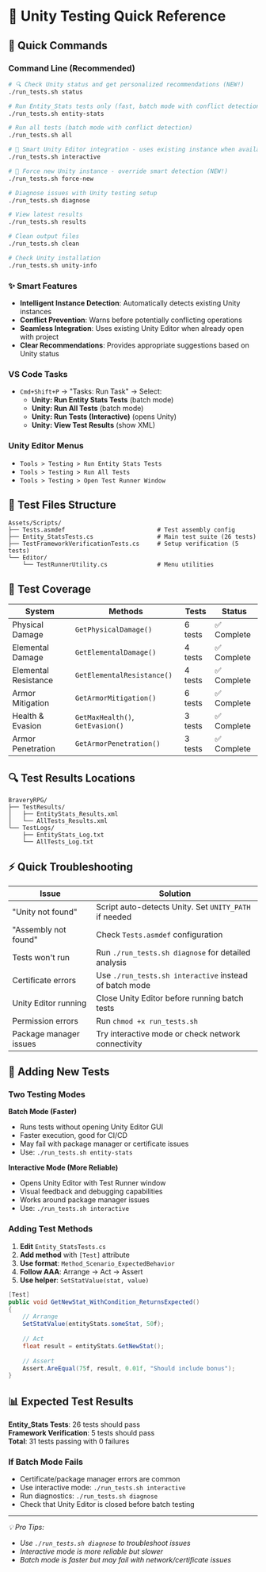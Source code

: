 # 🧪 Unity Testing Quick Reference

## 🚀 Quick Commands

### Command Line (Recommended)
```bash
# 🔍 Check Unity status and get personalized recommendations (NEW!)
./run_tests.sh status

# Run Entity_Stats tests only (fast, batch mode with conflict detection)
./run_tests.sh entity-stats

# Run all tests (batch mode with conflict detection)
./run_tests.sh all

# 🎯 Smart Unity Editor integration - uses existing instance when available (ENHANCED!)
./run_tests.sh interactive

# 💪 Force new Unity instance - override smart detection (NEW!)
./run_tests.sh force-new

# Diagnose issues with Unity testing setup
./run_tests.sh diagnose

# View latest results
./run_tests.sh results

# Clean output files
./run_tests.sh clean

# Check Unity installation
./run_tests.sh unity-info
```

### ✨ Smart Features
- **Intelligent Instance Detection**: Automatically detects existing Unity instances
- **Conflict Prevention**: Warns before potentially conflicting operations
- **Seamless Integration**: Uses existing Unity Editor when already open with project
- **Clear Recommendations**: Provides appropriate suggestions based on Unity status

### VS Code Tasks
- `Cmd+Shift+P` → "Tasks: Run Task" → Select:
  - **Unity: Run Entity Stats Tests** (batch mode)
  - **Unity: Run All Tests** (batch mode)  
  - **Unity: Run Tests (Interactive)** (opens Unity)
  - **Unity: View Test Results** (show XML)

### Unity Editor Menus
- `Tools > Testing > Run Entity Stats Tests`
- `Tools > Testing > Run All Tests`
- `Tools > Testing > Open Test Runner Window`

## 📁 Test Files Structure

```
Assets/Scripts/
├── Tests.asmdef                          # Test assembly config
├── Entity_StatsTests.cs                  # Main test suite (26 tests)
├── TestFrameworkVerificationTests.cs     # Setup verification (5 tests)
└── Editor/
    └── TestRunnerUtility.cs              # Menu utilities
```

## 🎯 Test Coverage

| System | Methods | Tests | Status |
|--------|---------|-------|--------|
| Physical Damage | `GetPhysicalDamage()` | 6 tests | ✅ Complete |
| Elemental Damage | `GetElementalDamage()` | 4 tests | ✅ Complete |
| Elemental Resistance | `GetElementalResistance()` | 4 tests | ✅ Complete |
| Armor Mitigation | `GetArmorMitigation()` | 6 tests | ✅ Complete |
| Health & Evasion | `GetMaxHealth()`, `GetEvasion()` | 3 tests | ✅ Complete |
| Armor Penetration | `GetArmorPenetration()` | 3 tests | ✅ Complete |

## 🔍 Test Results Locations

```
BraveryRPG/
├── TestResults/
│   ├── EntityStats_Results.xml
│   └── AllTests_Results.xml
└── TestLogs/
    ├── EntityStats_Log.txt
    └── AllTests_Log.txt
```

## ⚡ Quick Troubleshooting

| Issue | Solution |
|-------|----------|
| "Unity not found" | Script auto-detects Unity. Set `UNITY_PATH` if needed |
| "Assembly not found" | Check `Tests.asmdef` configuration |
| Tests won't run | Run `./run_tests.sh diagnose` for detailed analysis |
| Certificate errors | Use `./run_tests.sh interactive` instead of batch mode |
| Unity Editor running | Close Unity Editor before running batch tests |
| Permission errors | Run `chmod +x run_tests.sh` |
| Package manager issues | Try interactive mode or check network connectivity |

## 🧪 Adding New Tests

### Two Testing Modes

**Batch Mode (Faster)**
- Runs tests without opening Unity Editor GUI
- Faster execution, good for CI/CD
- May fail with package manager or certificate issues
- Use: `./run_tests.sh entity-stats`

**Interactive Mode (More Reliable)**
- Opens Unity Editor with Test Runner window
- Visual feedback and debugging capabilities
- Works around package manager issues
- Use: `./run_tests.sh interactive`

### Adding Test Methods

1. **Edit** `Entity_StatsTests.cs`
2. **Add method** with `[Test]` attribute
3. **Use format**: `Method_Scenario_ExpectedBehavior`
4. **Follow AAA**: Arrange → Act → Assert
5. **Use helper**: `SetStatValue(stat, value)`

```csharp
[Test]
public void GetNewStat_WithCondition_ReturnsExpected()
{
    // Arrange
    SetStatValue(entityStats.someStat, 50f);
    
    // Act  
    float result = entityStats.GetNewStat();
    
    // Assert
    Assert.AreEqual(75f, result, 0.01f, "Should include bonus");
}
```

## 📊 Expected Test Results

**Entity_Stats Tests**: 26 tests should pass  
**Framework Verification**: 5 tests should pass  
**Total**: 31 tests passing with 0 failures

### If Batch Mode Fails
- Certificate/package manager errors are common
- Use interactive mode: `./run_tests.sh interactive`
- Run diagnostics: `./run_tests.sh diagnose`
- Check that Unity Editor is closed before batch testing

---
*💡 Pro Tips:*
- *Use `./run_tests.sh diagnose` to troubleshoot issues*
- *Interactive mode is more reliable but slower*
- *Batch mode is faster but may fail with network/certificate issues*
